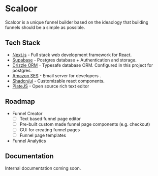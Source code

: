 # Scaloor

Scaloor is a unique funnel builder based on the ideaology that building funnels should be a simple as possible.

## Tech Stack

- [Next.js](https://nextjs.org/) - Full stack web development framework for React.
- [Supabase](https://supabase.com/) - Postgres database + Authentication and storage.
- [Drizzle ORM](https://orm.drizzle.team/) - Typesafe database ORM. Configured in this project for postgres.
- [Amazon SES](https://aws.amazon.com/ses/) - Email server for developers .
- [Shadcn/ui](https://ui.shadcn.com/) - Customizable react components.
- [PlateJS](https://platejs.org/) - Open source rich text editor

## Roadmap
- Funnel Creator
    - [ ] Text based funnel page editor
    - [ ] Pre-built custom made funnel page components (e.g. checkout)
    - [ ] GUI for creating funnel pages
    - [ ] Funnel page templates

- Funnel Analytics


## Documentation

Internal documentation coming soon.



